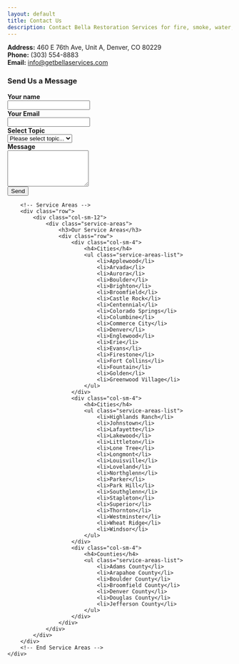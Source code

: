 ```yaml
---
layout: default
title: Contact Us
description: Contact Bella Restoration Services for fire, smoke, water, and mold damage restoration.
---
```


<div class="section">
    <div class="container">
        <div class="row">
            <div class="col-sm-7">
                <!-- Map -->
                <div id="contact-us-map" class="leaflet-container leaflet-fade-anim" tabindex="0" style="position: relative;">
                    <div class="leaflet-map-pane">
                        <!-- Map content will be handled by JavaScript -->
                    </div>
                </div>
                <!-- End Map -->
                <!-- Contact Info -->
                <p class="contact-us-details">
                    <b>Address:</b> 460 E 76th Ave, Unit A, Denver, CO 80229<br>
                    <b>Phone:</b> (303) 554-8883<br>
                    <b>Email:</b> <a href="mailto:info@getbellaservices.com">info@getbellaservices.com</a>
                </p>
                <!-- End Contact Info -->
            </div>
            <div class="col-sm-5">
                <!-- Contact Form -->
                <h3>Send Us a Message</h3>
                <div class="contact-form-wrapper">
                    <form class="form-horizontal" role="form" method="post">
                        <div class="form-group">
                            <label for="Name" class="col-sm-3 control-label"><b>Your name</b></label>
                            <div class="col-sm-9">
                                <input class="form-control" id="Name" name="Name" type="text" placeholder="">
                            </div>
                        </div>
                        <div class="form-group">
                            <label for="contact-email" class="col-sm-3 control-label"><b>Your Email</b></label>
                            <div class="col-sm-9">
                                <input class="form-control" id="contact-email" name="Email" type="text" placeholder="">
                            </div>
                        </div>
                        <div class="form-group">
                            <label for="contact-message" class="col-sm-3 control-label"><b>Select Topic</b></label>
                            <div class="col-sm-9">
                                <select class="form-control" name="Topic" id="prependedInput">
                                    <option>Please select topic...</option>
                                    <option>General</option>
                                    <option>Services</option>
                                    <option>Orders</option>
                                </select>
                            </div>
                        </div>
                        <div class="form-group">
                            <label for="contact-message" class="col-sm-3 control-label"><b>Message</b></label>
                            <div class="col-sm-9">
                                <textarea class="form-control" rows="5" name="Message" id="contact-message"></textarea>
                            </div>
                        </div>                        
                        <div class="form-group">
                            <div class="col-sm-12">
                                <button type="submit" class="btn pull-right">Send</button>
                            </div>
                        </div>
                    </form>
                </div>
                <!-- End Contact Info -->
            </div>
        </div>

        <!-- Service Areas -->
        <div class="row">
            <div class="col-sm-12">
                <div class="service-areas">
                    <h3>Our Service Areas</h3>
                    <div class="row">
                        <div class="col-sm-4">
                            <h4>Cities</h4>
                            <ul class="service-areas-list">
                                <li>Applewood</li>
                                <li>Arvada</li>
                                <li>Aurora</li>
                                <li>Boulder</li>
                                <li>Brighton</li>
                                <li>Broomfield</li>
                                <li>Castle Rock</li>
                                <li>Centennial</li>
                                <li>Colorado Springs</li>
                                <li>Columbine</li>
                                <li>Commerce City</li>
                                <li>Denver</li>
                                <li>Englewood</li>
                                <li>Erie</li>
                                <li>Evans</li>
                                <li>Firestone</li>
                                <li>Fort Collins</li>
                                <li>Fountain</li>
                                <li>Golden</li>
                                <li>Greenwood Village</li>
                            </ul>
                        </div>
                        <div class="col-sm-4">
                            <h4>Cities</h4>
                            <ul class="service-areas-list">
                                <li>Highlands Ranch</li>
                                <li>Johnstown</li>
                                <li>Lafayette</li>
                                <li>Lakewood</li>
                                <li>Littleton</li>
                                <li>Lone Tree</li>
                                <li>Longmont</li>
                                <li>Louisville</li>
                                <li>Loveland</li>
                                <li>Northglenn</li>
                                <li>Parker</li>
                                <li>Park Hill</li>
                                <li>Southglenn</li>
                                <li>Stapleton</li>
                                <li>Superior</li>
                                <li>Thornton</li>
                                <li>Westminster</li>
                                <li>Wheat Ridge</li>
                                <li>Windsor</li>
                            </ul>
                        </div>
                        <div class="col-sm-4">
                            <h4>Counties</h4>
                            <ul class="service-areas-list">
                                <li>Adams County</li>
                                <li>Arapahoe County</li>
                                <li>Boulder County</li>
                                <li>Broomfield County</li>
                                <li>Denver County</li>
                                <li>Douglas County</li>
                                <li>Jefferson County</li>
                            </ul>
                        </div>
                    </div>
                </div>
            </div>
        </div>
        <!-- End Service Areas -->
    </div>
</div> 